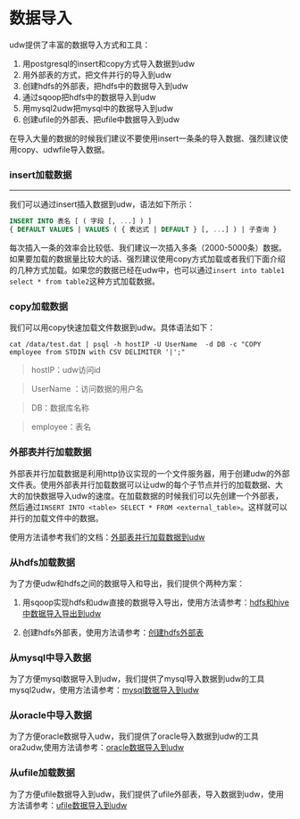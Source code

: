 # 数据导入

udw提供了丰富的数据导入方式和工具：

1. 用postgresql的insert和copy方式导入数据到udw
2. 用外部表的方式，把文件并行的导入到udw
3. 创建hdfs的外部表，把hdfs中的数据导入到udw
4. 通过sqoop把hdfs中的数据导入到udw
5. 用mysql2udw把mysql中的数据导入到udw
6. 创建ufile的外部表、把ufile中数据导入到udw

在导入大量的数据的时候我们建议不要使用insert一条条的导入数据、强烈建议使用copy、udwfile导入数据。

### insert加载数据

-----

我们可以通过insert插入数据到udw，语法如下所示：

``` sql
INSERT INTO 表名 [ ( 字段 [, ...] ) ]
{ DEFAULT VALUES | VALUES ( { 表达式 | DEFAULT } [, ...] ) | 子查询 }
```

每次插入一条的效率会比较低、我们建议一次插入多条（2000-5000条）数据。如果要加载的数据量比较大的话、强烈建议使用copy方式加载或者我们下面介绍的几种方式加载。如果您的数据已经在udw中，也可以通过`insert into table1 select * from table2`这种方式加载数据。

### copy加载数据

我们可以用copy快速加载文件数据到udw。具体语法如下：

    cat /data/test.dat | psql -h hostIP -U UserName  -d DB -c "COPY employee from STDIN with CSV DELIMITER '|';"

> hostIP：udw访问id

> UserName ：访问数据的用户名

> DB：数据库名称

> employee：表名

### 外部表并行加载数据

外部表并行加载数据是利用http协议实现的一个文件服务器，用于创建udw的外部文件表。使用外部表并行加载数据可以让udw的每个子节点并行的加载数据、大大的加快数据导入udw的速度。在加载数据的时候我们可以先创建一个外部表，然后通过`INSERT INTO <table> SELECT * FROM <external_table>`。这样就可以并行的加载文件中的数据。

使用方法请参考我们的文档：[外部表并行加载数据到udw](http://udw.cn-bj.ufileos.com/UDW%E5%A4%96%E9%83%A8%E8%A1%A8.pdf)

### 从hdfs加载数据

为了方便udw和hdfs之间的数据导入和导出，我们提供个两种方案：

1.  用sqoop实现hdfs和udw直接的数据导入导出，使用方法请参考：[hdfs和hive中数据导入导出到udw](http://udw.cn-bj.ufileos.com/hdfs%E5%92%8Chive%E4%B8%AD%E6%95%B0%E6%8D%AE%E5%AF%BC%E5%85%A5%E5%AF%BC%E5%87%BA%E5%88%B0udw.pdf)

2.  创建hdfs外部表，使用方法请参考：[创建hdfs外部表](http://udw.cn-bj.ufileos.com/HDFS%E5%A4%96%E9%83%A8%E8%A1%A8.pdf)

### 从mysql中导入数据

为了方便mysql数据导入到udw，我们提供了mysql导入数据到udw的工具mysql2udw，使用方法请参考：[mysql数据导入到udw](http://udw.cn-bj.ufileos.com/mysql%E6%95%B0%E6%8D%AE%E5%AF%BC%E5%85%A5%E5%88%B0udw.pdf)

### 从oracle中导入数据

为了方便oracle数据导入udw，我们提供了oracle导入数据到udw的工具ora2udw,使用方法请参考：[oracle数据导入到udw](http://udw.cn-bj.ufileos.com/%E4%BB%8EOracle%E5%AF%BC%E5%85%A5%E6%95%B0%E6%8D%AE%E5%88%B0UDW.pdf)

### 从ufile加载数据

为了方便ufile数据导入到udw，我们提供了ufile外部表，导入数据到udw，使用方法请参考：[ufile数据导入到udw](http://udw.cn-bj.ufileos.com/ufile%E5%AF%BC%E5%85%A5%E5%AF%BC%E5%87%BA%E6%95%B0%E6%8D%AE%E5%88%B0udw.pdf)
